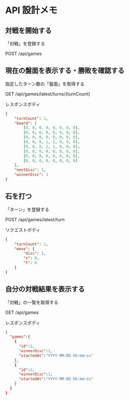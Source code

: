 # API 設計メモ

## 対戦を開始する

「対戦」を登録する

POST /api/games

## 現在の盤面を表示する・勝敗を確認する

指定したターン数の「盤面」を取得する

GET /api/games/latest/turns/{turnCount}

レスポンスボディ

```json
{
	"turnCount": 1,
	"board": [
		[0, 0, 0, 0, 0, 0, 0, 0],
		[0, 0, 0, 0, 0, 0, 0, 0],
		[0, 0, 0, 0, 0, 0, 0, 0],
		[0, 0, 0, 1, 2, 0, 0, 0],
		[0, 0, 0, 2, 1, 0, 0, 0],
		[0, 0, 0, 0, 0, 0, 0, 0],
		[0, 0, 0, 0, 0, 0, 0, 0],
		[0, 0, 0, 0, 0, 0, 0, 0]
	],
	"nextDisc": 1,
	"winnerDisc": 1
}
```

## 石を打つ

「ターン」を登録する

POST /api/games/latest/turn

リクエストボディ

```json
{
	"turnCount": 1,
	"move": {
		"disc": 1,
		"x": 0,
		"t": 0
	}
}
```

## 自分の対戦結果を表示する

「対戦」の一覧を取得する

GET /api/games

レスポンスボディ

```json
{
  "games":{
    {
      "id":1,
      "winnerDisc":1,
      "startedAt":"YYYY-MM-DD hh:mm:ss"
    },
    {
      "id":2,
      "winnerDisc":1,
      "startedAt":"YYYY-MM-DD hh:mm:ss"
    }
  }
}
```

